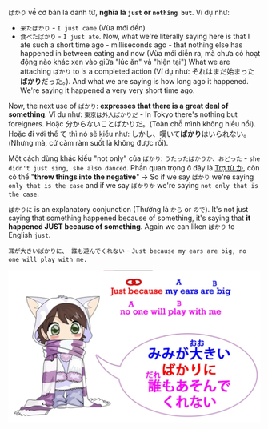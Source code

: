 `ばかり` về cơ bản là danh từ, **nghĩa là `just` or `nothing but`**. Ví dụ như:
- `来たばかり` - `I just came` (Vừa mới đến)
- `食べたばかり` - `I just ate`. Now, what we're literally saying here is that I ate such a short time ago - milliseconds ago - that nothing else has happened in between eating and now (Vừa mới diễn ra, mà chưa có hoạt động nào khác xen vào giữa "lúc ăn" và "hiện tại")
What we are attaching `ばかり` to is a completed action (Ví dụ như: それはまだ始まった**ばかり**だった。). And what we are saying is how long ago it happened. We're saying it happened a very very short time ago.

Now, the next use of `ばかり`: **expresses that there is a great deal of something**. Ví dụ như: `東京は外人ばかりだ` - In Tokyo there's nothing but foreigners. Hoặc 分からないことばかりだ。(Toàn chỗ mình không hiểu nổi). Hoặc đi với thể て thì nó sẽ kiểu như: しかし、嘆いて**ばかり**はいられない。(Nhưng mà, cứ càm ràm suốt là không được rồi).

Một cách dùng khác kiểu "not only" của `ばかり`: `うたったばかりか、おどった` - `she didn't just sing, she also danced`. Phần quan trọng ở đây là [Trợ từ か](Trợ%20từ%20か.md), còn có thể "**throw things into the negative**" -> So if we say `ばかり` we're saying `only that is the case` and if we say `ばかりか` we're saying `not only that is the case`.

`ばかりに` is an explanatory conjunction (Thường là `から` or `ので`). It's not just saying that something happened because of something, it's saying that **it happened JUST because of something**. Again we can liken `ばかり` to English `just`.

`耳が大きいばかりに、 誰も遊んでくれない` - `Just because my ears are big, no one will play with me.`

![Pasted image 20250603112320.png](img/Pasted%20image%2020250603112320.png)